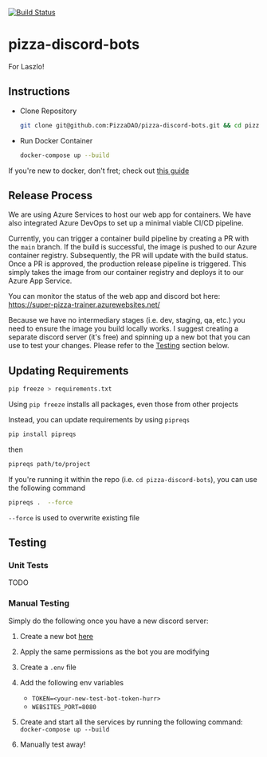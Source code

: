 [![Build Status](https://dev.azure.com/dayvihd/RarePizzas/_apis/build/status/PizzaDAO.pizza-discord-bots?branchName=main)](https://dev.azure.com/dayvihd/RarePizzas/_build/latest?definitionId=6&branchName=main)

# pizza-discord-bots

For Laszlo!

## Instructions

- Clone Repository

  ```bash
  git clone git@github.com:PizzaDAO/pizza-discord-bots.git && cd pizza-discord-bots
  ```

- Run Docker Container

  ```bash
  docker-compose up --build
  ```

If you're new to docker, don't fret; check out [this guide](https://docs.docker.com/get-started/)

## Release Process

We are using Azure Services to host our web app for containers.
We have also integrated Azure DevOps to set up a minimal viable CI/CD pipeline.

Currently, you can trigger a container build pipeline by creating a PR with the `main` branch. If the build is successful, the image is pushed to our Azure container registry. Subsequently, the PR will update with the build status. Once a PR is approved, the production release pipeline is triggered. This simply takes the image from our container registry and deploys it to our Azure App Service.

You can monitor the status of the web app and discord bot here:
https://super-pizza-trainer.azurewebsites.net/

Because we have no intermediary stages (i.e. dev, staging, qa, etc.) you need to ensure the image you build locally works.
I suggest creating a separate discord server (it's free) and spinning up a new bot that you can use to test your changes.
Please refer to the [Testing](https://github.com/PizzaDAO/pizza-discord-bots#testing) section below.

## Updating Requirements

```bash
pip freeze > requirements.txt
```

Using `pip freeze` installs all packages, even those from other projects

Instead, you can update requirements by using `pipreqs`

```bash
pip install pipreqs
```

then

```bash
pipreqs path/to/project
```

If you're running it within the repo (i.e. `cd pizza-discord-bots`), you can use the following command

```bash
pipreqs .  --force
```

`--force` is used to overwrite existing file

## Testing

### Unit Tests

TODO

### Manual Testing

Simply do the following once you have a new discord server:

1. Create a new bot [here](https://discord.com/developers/applications)
2. Apply the same permissions as the bot you are modifying
3. Create a `.env` file
4. Add the following env variables

   - `TOKEN=<your-new-test-bot-token-hurr>`
   - `WEBSITES_PORT=8080`

5. Create and start all the services by running the following command:
   `docker-compose up --build`
6. Manually test away!
